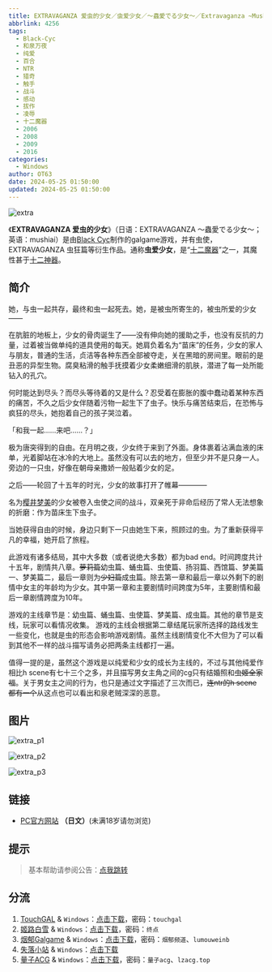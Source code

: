 ```yaml
---
title: EXTRAVAGANZA 爱虫的少女／虫爱少女／～蟲愛でる少女～／Extravaganza ~Mushi Mederu Shoujo~
abbrlink: 4256
tags:
  - Black-Cyc
  - 和泉万夜
  - 纯爱
  - 百合
  - NTR
  - 猎奇
  - 触手
  - 战斗
  - 感动
  - 拔作
  - 凌辱
  - 十二魔器
  - 2006
  - 2008
  - 2009
  - 2016
categories:
  - Windows
author: OT63
date: 2024-05-25 01:50:00
updated: 2024-05-25 01:50:00
---
```


![extra](https://static.saop.cc/vns/img/extra.webp)

《**EXTRAVAGANZA 爱虫的少女**》（日语：EXTRAVAGANZA ～蟲愛でる少女～；英语：mushiai）是由[Black Cyc](https://zh.moegirl.org.cn/index.php?title=Black_Cyc&action=edit&redlink=1)制作的galgame游戏，并有虫使，EXTRAVAGANZA 虫狂篇等衍生作品。通称**虫爱少女**，是“[十二魔器](https://zh.moegirl.org.cn/十二魔器)”之一，其魔性甚于[十二神器](https://zh.moegirl.org.cn/Galgame吧十二神器)。

<!-- more -->

## 简介

她，与虫一起共存，最终和虫一起死去。她，是被虫所寄生的，被虫所爱的少女——

在肮脏的地板上，少女的骨肉诞生了——没有伸向她的援助之手，也没有反抗的力量，过着被当做单纯的道具使用的每天。她肩负着名为“苗床”的任务，少女的家人与朋友，普通的生活，贞洁等各种东西全部被夺走，关在黑暗的房间里。眼前的是丑恶的异型生物。腐臭粘滑的触手抚摸着少女柔嫩细滑的肌肤，潜进了每一处所能钻入的孔穴。

何时能达到尽头？而尽头等待着的又是什么？忍受着在膨胀的腹中蠢动着某种东西的痛苦，不久之后少女伴随着污物一起生下了虫子。快乐与痛苦结束后，在恐怖与疯狂的尽头，她抱着自己的孩子哭泣着。

「和我一起……来吧……？」

极为唐突得到的自由。在月明之夜，少女终于来到了外面。身体裹着沾满血液的床单，光着脚站在冰冷的大地上。虽然没有可以去的地方，但至少并不是只身一人。旁边的一只虫，好像在朝母亲撒娇一般贴着少女的足。

之后——轮回了十五年的时光，少女的故事打开了帷幕————

名为[樱井梦美](https://zh.moegirl.org.cn/樱井梦美)的少女被卷入虫使之间的战斗，双亲死于非命后经历了常人无法想象的折磨：作为苗床生下虫子。

当她获得自由的时候，身边只剩下一只由她生下来，照顾过的虫。为了重新获得平凡的幸福，她开启了旅程。

此游戏有诸多结局，其中大多数（或者说绝大多数）都为bad end。时间跨度共计十五年，剧情共八章。~~萝莉篇~~幼虫篇、蛹虫篇、虫使篇、扬羽篇、西馆篇、梦美篇一、梦美篇二，最后一章则为~~少妇篇~~成虫篇。除去第一章和最后一章以外剩下的剧情中女主的年龄均为少女。其中第一章和主要剧情时间跨度为5年，主要剧情和最后一章剧情跨度为10年。

游戏的主线章节是：幼虫篇、蛹虫篇、虫使篇、梦美篇、成虫篇。其他的章节是支线，玩家可以看情况收集。 游戏的主线会根据第二章结尾玩家所选择的路线发生一些变化，也就是虫的形态会影响游戏剧情。虽然主线剧情变化不大但为了可以看到其他不一样的战斗描写请务必把两条主线都打一遍。

值得一提的是，虽然这个游戏是以纯爱和少女的成长为主线的，不过与其他纯爱作相比h scene有七十三个之多，并且描写男女主角之间的cg只有结婚照和~~虫姬全家福~~。关于男女主之间的行为，也只是通过文字描述了三次而已，~~连ntr的h scene都有一个~~从这点也可以看出和泉老贼深深的恶意。

## 图片

![extra_p1](https://static.saop.cc/vns/img/extra_p1.webp)

![extra_p2](https://static.saop.cc/vns/img/extra_p2.webp)

![extra_p3](https://static.saop.cc/vns/img/extra_p3.webp)

## 链接

- [PC官方网站](http://cyc-soft.com/b-cyc-pro/extra/extra_form.htm) **（日文）**(未满18岁请勿浏览)

## 提示

> 基本帮助请参阅公告：[点我跳转](/p/announcement/)

## 分流

1. [TouchGAL](https://touchgal.net/) & `Windows`：[点击下载](https://pan.touchgal.net/s/LdRHZ)，密码：`touchgal`
2. [姬路白雪](https://pan.jlbx.xyz/) & `Windows`：[点击下载](https://pan.jlbx.xyz/?s=%E8%99%AB%E7%88%B1%E5%B0%91%E5%A5%B3)，密码：`终点`
3. [烟郁Galgame](https://yanyugal.top/) & `Windows`：[点击下载](https://yanyugal.top/d/disk1/%5B%E4%BC%9A%E7%A4%BE%5D%5B%E5%90%88%E9%9B%86%5DGalgame/%E5%8D%81%E4%BA%8C%E9%AD%94%E5%99%A8/%E8%99%AB%E7%88%B1%E5%B0%91%E5%A5%B3.7z)，密码：`烟郁频道`、`lumouweinb`
4. [失落小站](https://www.shinnku.com/) & `Windows`：[点击下载](https://www.shinnku.com/api/download/0/win/%E8%99%AB%E7%88%B1%E5%B0%91%E5%A5%B3%20%E5%B9%BC%E8%99%AB%E7%AF%87.7z)
5. [量子ACG](https://lzacg.org/) & `Windows`：[点击下载](https://lzacg.org/4427)，密码：`量子acg`、`lzacg.top`
